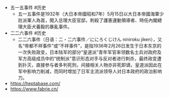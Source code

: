 - 五一五事件 #历史
	- 五一五事件是1932年（大日本帝國昭和7年）5月15日以大日本帝國海軍少壯派軍人為首，闖入总理大臣官邸，刺殺了護憲運動領導者、時任內閣總理大臣犬養毅的暴亂事件。
- 二二六事件 #历史
	- 二二六事件（日语：二・二六事件／ににろくじけん niniroku jiken），又名“帝都不祥事件”或“不祥事件”，是指1936年2月26日发生于日本东京的一次失败政变，日本陆军的部分“皇道派”青年军官率领数名士兵对政府及军方高级成员中的“统制派”意识形态对手与反对者进行刺杀，最终政变遭到扑灭，直接参与者多判死刑，间接相关人物亦非死即谪，皇道派因此在军中影响力削减，而同时增加了日军主流派领导人对日本政府的政治影响力。
- https://heptabase.com/
- https://www.fabrie.cn/